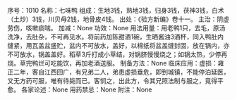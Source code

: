序号：1010
名称：七味鸭
组成：生地3钱，熟地3钱，归身3钱，茯神3钱，白术（土炒）3钱，川贝母2钱，地骨皮4钱。
出处：《验方新编》卷十一。
主治：阴虚劳伤，咳嗽痰喘。
加减：None
功效：None
用法用量：用老鸭1只，去毛，原汤洗净，去肚杂，不可再见水。将前药加陈甜酒1碗，生晒酱油3酒杯，同入鸭肚内缝紧，用瓦盖盆盛贮，盆内不可放水，盖好，以棉纸将盆盖缝封固，放在锅内，亦不可放水，锅盖盖好。稻草3斤打成小草结，对锅脐慢慢烧之；如锅太热，少停再烧。草完鸭烂可吃能饮，再加老酒送服。
制备方法：None
临床应用：虚损：雍正二年，客自江西回广，有兄弟二人，弟患虚损垂危，即到城镇，不能停泊延医，又无方药可服，唯有待毙而已。客悯之，出此方，令其兄照法制与服之，竟得平愈。
各家论述：None
用药禁忌：None
附注：None
